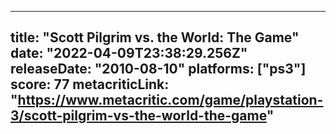
---
title: "Scott Pilgrim vs. the World: The Game"
date: "2022-04-09T23:38:29.256Z"
releaseDate: "2010-08-10"
platforms: ["ps3"]
score: 77
metacriticLink: "https://www.metacritic.com/game/playstation-3/scott-pilgrim-vs-the-world-the-game"
---
